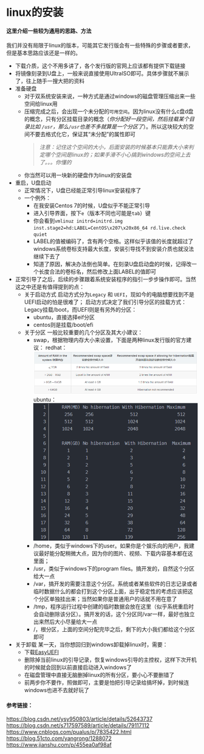 linux的安装
=========

#### 这里介绍一些较为通用的思路、方法
我们并没有局限于linux的版本，可能其它发行版会有一些特殊的步骤或者要求，但是基本思路应该还是一样的。

- 下载介质，这个不用多讲了，各个发行版的官网上应该都有提供下载链接
- 将镜像刻录到U盘上，一般来说直接使用UltraISO即可。具体步骤就不展示了，往上随手一搜大把的资料
- 准备硬盘
    - 对于双系统安装来说，一种方式是通过windows的磁盘管理压缩出来一些空间给linux用
    - 压缩完成之后，会出现一个未分配的`可用空间`。因为linux没有什么c盘d盘的概念，只有分区挂载目录的概念（*你分配好一段空间，然后挂载某个目录比如 `/usr`，那么`/usr`也差不多就算是一个分区了*）。所以这块较大的空间不要去格式化它，保证其“未分配”的属性即可
        >  *注意：记住这个空间的大小，后面安装的时候基本只能靠大小来判定哪个空间是linux的；如果手滑不小心搞到windows的空间上去了。。。你懂的*
    - 你当然可以用一块新的硬盘作为linux的安装盘
- 重启，U盘启动
    - 正常情况下，U盘已经能正常引导linux安装程序了
    - 一个例外：
        - 在我安装Centos 7的时候，U盘似乎不能正常引导
        - 进入引导界面，按下`e`（版本不同也可能是`tab`）键
        - 你会看到`vmlinuz initrd=initrd.img inst.stage2=hd:LABEL=CentOS\x207\x20x86_64 rd.live.check quiet`
        - LABEL的值被编码了，含有两个空格。这样似乎该值的长度就超过了windows系统卷标支持最大长度，安装引导找不到安装介质也就没法继续下去了
        - 知道了原因，解决办法倒也简单。在刻录U盘启动盘的时候，记得改一个长度合法的卷标名，然后修改上面LABEL的值即可
- 正常引导了之后，后续的步骤跟着系统安装程序的指引一步步操作即可。当然这之中还是有值得提到的点：
    - 关于启动方式
    启动方式分为`Legacy` 和 `UEFI`，现如今的电脑想要找到不是UEFI启动的怕是很难了；
    启动方式决定了我们引导分区的挂载方式：Legacy挂载/boot，而UEFI则是有另外的分区：
        - ubuntu，直接选择eif分区
        - centos则是挂载/boot/efi
    - 关于分区
    一般比较重要的几个分区及其大小建议：
        - swap，根据物理内存大小来设置，下面是两种linux发行版的官方建议：
        redhat：
        ![](images/安装linux-01.png)
        ubuntu：
        ![](images/安装linux-02.png)
        - /home，类似于windows下的user。如果你是个娱乐向的用户，我建议最好能分配稍微大点，因为你的图片、视频、下载内容基本都在这里面；
        - /usr，类似于windows下的program files。搞开发的，自然这个分区给大一点
        - /var，搞开发的需要注意这个分区。系统或者某些软件的日志记录或者临时数据什么的都会打到这个分区上面，出于稳定性的考虑应该把这个分区单独挂出来；当然如果你是普通用户的话就不用在意了
        - /tmp，程序运行过程中创建的临时数据会放在这里（似乎系统重启时会自动删除该分区）。搞开发的话，这个分区同/var一样，最好也独立出来然后大小尽量给大一点
        - /，根分区，上面的空间分配完毕之后，剩下的大小我们都给这个分区即可
- 关于卸载
某一天，当你想回归到windows卸载掉linux时，需要：
    - 下载[EasyUEFI](https://www.easyuefi.com/index-us.html)
    - 删除掉当前linux的引导记录，恢复windows引导的主控权，这样下次开机的时候就会回到以前直接启动进入windows了
    - 在磁盘管理中直接无脑删掉linux的所有分区，要小心不要删错了
    - 前两步你不要作，照做即可，主要是怕把引导记录给搞坏掉，到时候连windows也进不去就好玩了


#### 参考链接：
https://blog.csdn.net/ysy950803/article/details/52643737
https://blog.csdn.net/s717597589/article/details/79117112
https://www.cnblogs.com/pualus/p/7835422.html
https://blog.51cto.com/yangrong/1288072
https://www.jianshu.com/p/455ea0af98af


